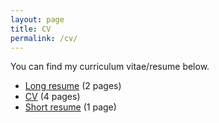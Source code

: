 ```yaml
---
layout: page
title: CV
permalink: /cv/
---
```


You can find my curriculum vitae/resume below.
<ul>
	<li><a href="cv_cbkarki.pdf">Long resume</a> (2 pages)</li>
	<li><a href="cv_cbkarki.pdf">CV</a> (4 pages)</li>
	<li><a href="short_cv.pdf">Short resume</a> (1 page)</li>
</ul>
